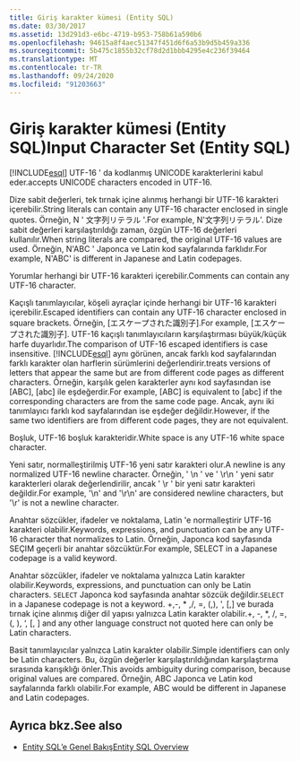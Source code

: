 ```yaml
---
title: Giriş karakter kümesi (Entity SQL)
ms.date: 03/30/2017
ms.assetid: 13d291d3-e6bc-4719-b953-758b61a590b6
ms.openlocfilehash: 94615a8f4aec51347f451d6f6a53b9d5b459a336
ms.sourcegitcommit: 5b475c1855b32cf78d2d1bbb4295e4c236f39464
ms.translationtype: MT
ms.contentlocale: tr-TR
ms.lasthandoff: 09/24/2020
ms.locfileid: "91203663"
---
```

# <a name="input-character-set-entity-sql"></a><span data-ttu-id="0c787-102">Giriş karakter kümesi (Entity SQL)</span><span class="sxs-lookup"><span data-stu-id="0c787-102">Input Character Set (Entity SQL)</span></span>

[!INCLUDE[esql](../../../../../../includes/esql-md.md)] <span data-ttu-id="0c787-103">UTF-16 ' da kodlanmış UNICODE karakterlerini kabul eder.</span><span class="sxs-lookup"><span data-stu-id="0c787-103">accepts UNICODE characters encoded in UTF-16.</span></span>  
  
 <span data-ttu-id="0c787-104">Dize sabit değerleri, tek tırnak içine alınmış herhangi bir UTF-16 karakteri içerebilir.</span><span class="sxs-lookup"><span data-stu-id="0c787-104">String literals can contain any UTF-16 character enclosed in single quotes.</span></span> <span data-ttu-id="0c787-105">Örneğin, N ' 文字列リテラル '.</span><span class="sxs-lookup"><span data-stu-id="0c787-105">For example, N'文字列リテラル'.</span></span> <span data-ttu-id="0c787-106">Dize sabit değerleri karşılaştırıldığı zaman, özgün UTF-16 değerleri kullanılır.</span><span class="sxs-lookup"><span data-stu-id="0c787-106">When string literals are compared, the original UTF-16 values are used.</span></span> <span data-ttu-id="0c787-107">Örneğin, N'ABC ' Japonca ve Latin kod sayfalarında farklıdır.</span><span class="sxs-lookup"><span data-stu-id="0c787-107">For example, N'ABC' is different in Japanese and Latin codepages.</span></span>  
  
 <span data-ttu-id="0c787-108">Yorumlar herhangi bir UTF-16 karakteri içerebilir.</span><span class="sxs-lookup"><span data-stu-id="0c787-108">Comments can contain any UTF-16 character.</span></span>  
  
 <span data-ttu-id="0c787-109">Kaçışlı tanımlayıcılar, köşeli ayraçlar içinde herhangi bir UTF-16 karakteri içerebilir.</span><span class="sxs-lookup"><span data-stu-id="0c787-109">Escaped identifiers can contain any UTF-16 character enclosed in square brackets.</span></span> <span data-ttu-id="0c787-110">Örneğin, [エスケープされた識別子].</span><span class="sxs-lookup"><span data-stu-id="0c787-110">For example, [エスケープされた識別子].</span></span> <span data-ttu-id="0c787-111">UTF-16 kaçışlı tanımlayıcıların karşılaştırması büyük/küçük harfe duyarlıdır.</span><span class="sxs-lookup"><span data-stu-id="0c787-111">The comparison of UTF-16 escaped identifiers is case insensitive.</span></span> [!INCLUDE[esql](../../../../../../includes/esql-md.md)] <span data-ttu-id="0c787-112">aynı görünen, ancak farklı kod sayfalarından farklı karakter olan harflerin sürümlerini değerlendirir.</span><span class="sxs-lookup"><span data-stu-id="0c787-112">treats versions of letters that appear the same but are from different code pages as different characters.</span></span> <span data-ttu-id="0c787-113">Örneğin, karşılık gelen karakterler aynı kod sayfasından ise [ABC], [abc] ile eşdeğerdir.</span><span class="sxs-lookup"><span data-stu-id="0c787-113">For example, [ABC] is equivalent to [abc] if the corresponding characters are from the same code page.</span></span> <span data-ttu-id="0c787-114">Ancak, aynı iki tanımlayıcı farklı kod sayfalarından ise eşdeğer değildir.</span><span class="sxs-lookup"><span data-stu-id="0c787-114">However, if the same two identifiers are from different code pages, they are not equivalent.</span></span>  
  
 <span data-ttu-id="0c787-115">Boşluk, UTF-16 boşluk karakteridir.</span><span class="sxs-lookup"><span data-stu-id="0c787-115">White space is any UTF-16 white space character.</span></span>  
  
 <span data-ttu-id="0c787-116">Yeni satır, normalleştirilmiş UTF-16 yeni satır karakteri olur.</span><span class="sxs-lookup"><span data-stu-id="0c787-116">A newline is any normalized UTF-16 newline character.</span></span> <span data-ttu-id="0c787-117">Örneğin, ' \n ' ve ' \r\n ' yeni satır karakterleri olarak değerlendirilir, ancak ' \r ' bir yeni satır karakteri değildir.</span><span class="sxs-lookup"><span data-stu-id="0c787-117">For example, '\n' and '\r\n' are considered newline characters, but '\r' is not a newline character.</span></span>  
  
 <span data-ttu-id="0c787-118">Anahtar sözcükler, ifadeler ve noktalama, Latin 'e normalleştirir UTF-16 karakteri olabilir.</span><span class="sxs-lookup"><span data-stu-id="0c787-118">Keywords, expressions, and punctuation can be any UTF-16 character that normalizes to Latin.</span></span> <span data-ttu-id="0c787-119">Örneğin, Japonca kod sayfasında SEÇIM geçerli bir anahtar sözcüktür.</span><span class="sxs-lookup"><span data-stu-id="0c787-119">For example, SELECT in a Japanese codepage is a valid keyword.</span></span>  
  
 <span data-ttu-id="0c787-120">Anahtar sözcükler, ifadeler ve noktalama yalnızca Latin karakter olabilir.</span><span class="sxs-lookup"><span data-stu-id="0c787-120">Keywords, expressions, and punctuation can only be Latin characters.</span></span> <span data-ttu-id="0c787-121">`SELECT` Japonca kod sayfasında anahtar sözcük değildir.</span><span class="sxs-lookup"><span data-stu-id="0c787-121">`SELECT` in a Japanese codepage is not a keyword.</span></span> <span data-ttu-id="0c787-122">+,-, \* ,/, =, (,), ', [,] ve burada tırnak içine alınmış diğer dil yapısı yalnızca Latin karakter olabilir.</span><span class="sxs-lookup"><span data-stu-id="0c787-122">+, -, \*, /, =, (, ), ‘, [, ] and any other language construct not quoted here can only be Latin characters.</span></span>  
  
 <span data-ttu-id="0c787-123">Basit tanımlayıcılar yalnızca Latin karakter olabilir.</span><span class="sxs-lookup"><span data-stu-id="0c787-123">Simple identifiers can only be Latin characters.</span></span> <span data-ttu-id="0c787-124">Bu, özgün değerler karşılaştırıldığından karşılaştırma sırasında karışıklığı önler.</span><span class="sxs-lookup"><span data-stu-id="0c787-124">This avoids ambiguity during comparison, because original values are compared.</span></span> <span data-ttu-id="0c787-125">Örneğin, ABC Japonca ve Latin kod sayfalarında farklı olabilir.</span><span class="sxs-lookup"><span data-stu-id="0c787-125">For example, ABC would be different in Japanese and Latin codepages.</span></span>  
  
## <a name="see-also"></a><span data-ttu-id="0c787-126">Ayrıca bkz.</span><span class="sxs-lookup"><span data-stu-id="0c787-126">See also</span></span>

- [<span data-ttu-id="0c787-127">Entity SQL’e Genel Bakış</span><span class="sxs-lookup"><span data-stu-id="0c787-127">Entity SQL Overview</span></span>](entity-sql-overview.md)
